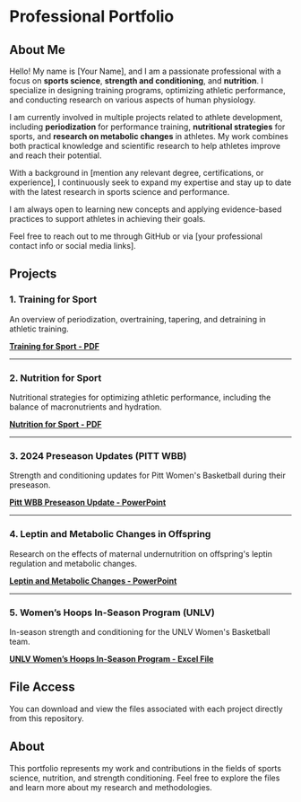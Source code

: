
# Professional Portfolio
## About Me

Hello! My name is [Your Name], and I am a passionate professional with a focus on **sports science**, **strength and conditioning**, and **nutrition**. I specialize in designing training programs, optimizing athletic performance, and conducting research on various aspects of human physiology.

I am currently involved in multiple projects related to athlete development, including **periodization** for performance training, **nutritional strategies** for sports, and **research on metabolic changes** in athletes. My work combines both practical knowledge and scientific research to help athletes improve and reach their potential.

With a background in [mention any relevant degree, certifications, or experience], I continuously seek to expand my expertise and stay up to date with the latest research in sports science and performance.

I am always open to learning new concepts and applying evidence-based practices to support athletes in achieving their goals.

Feel free to reach out to me through GitHub or via [your professional contact info or social media links].



## Projects

### 1. Training for Sport
An overview of periodization, overtraining, tapering, and detraining in athletic training.

**[Training for Sport - PDF](./15.%20KA%20CH%2016%20Training%20for%20sport%20copy.pdf)**

---

### 2. Nutrition for Sport
Nutritional strategies for optimizing athletic performance, including the balance of macronutrients and hydration.

**[Nutrition for Sport - PDF](./17.%20KA%20CH%2017b%20Nutrition%20for%20sport%20copy.pdf)**

---

### 3. 2024 Preseason Updates (PITT WBB)
Strength and conditioning updates for Pitt Women's Basketball during their preseason.

**[Pitt WBB Preseason Update - PowerPoint](./2024%20Preseason%20Updates%20%28PITT%20WBB%29.pptx)**

---

### 4. Leptin and Metabolic Changes in Offspring
Research on the effects of maternal undernutrition on offspring's leptin regulation and metabolic changes.

**[Leptin and Metabolic Changes - PowerPoint](./CarrollKya2023.pptx)**

---

### 5. Women’s Hoops In-Season Program (UNLV)
In-season strength and conditioning for the UNLV Women's Basketball team.

**[UNLV Women’s Hoops In-Season Program - Excel File](./Women's%20Hoops%20In%20season%20Program%20%28UNLV%29%20.xlsx)**

## File Access

You can download and view the files associated with each project directly from this repository.

## About

This portfolio represents my work and contributions in the fields of sports science, nutrition, and strength conditioning. Feel free to explore the files and learn more about my research and methodologies.
